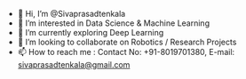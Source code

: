 - 👋 Hi, I’m @Sivaprasadtenkala
- 👀 I’m interested in Data Science & Machine Learning
- 🌱 I’m currently exploring Deep Learning
- 💞️ I’m looking to collaborate on Robotics / Research Projects
- 📫 How to reach me : Contact No: +91-8019701380, E-mail: sivaprasadtenkala@gmail.com


<!---
Sivaprasadtenkala/Sivaprasadtenkala is a ✨ special ✨ repository because its `README.md` (this file) appears on your GitHub profile.
You can click the Preview link to take a look at your changes.
--->
